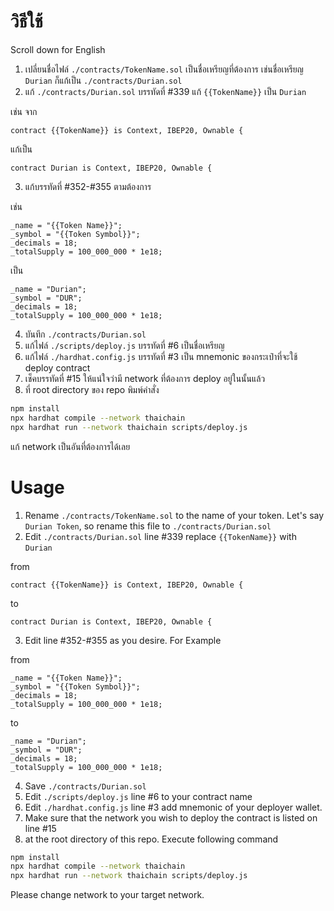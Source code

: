 # วิธีใช้
Scroll down for English

1. เปลี่ยนชื่อไฟล์ `./contracts/TokenName.sol` เป็นชื่อเหรียญที่ต้องการ
   เช่นชื่อเหรียญ `Durian` ก็แก้เป็น `./contracts/Durian.sol`
2. แก้ `./contracts/Durian.sol` บรรทัดที่ #339 แก้ `{{TokenName}}` เป็น `Durian`

เช่น จาก
```
contract {{TokenName}} is Context, IBEP20, Ownable {
```
แก้เป็น
```
contract Durian is Context, IBEP20, Ownable {
```
3. แก้บรรทัดที่ #352-#355 ตามต้องการ

เช่น
```
_name = "{{Token Name}}";
_symbol = "{{Token Symbol}}";
_decimals = 18;
_totalSupply = 100_000_000 * 1e18;
```

เป็น
```
_name = "Durian";
_symbol = "DUR";
_decimals = 18;
_totalSupply = 100_000_000 * 1e18;
```

4. บันทึก `./contracts/Durian.sol`
5. แก้ไฟล์ `./scripts/deploy.js` บรรทัดที่ #6 เป็นชื่อเหรียญ
6. แก้ไฟล์ `./hardhat.config.js` บรรทัดที่ #3 เป็น mnemonic ของกระเป๋าที่จะใช้ deploy contract
7. เช็คบรรทัดที่ #15 ให้แน่ใจว่ามี network ที่ต้องการ deploy อยู่ในนั้นแล้ว
8. ที่ root directory ของ repo พิมพ์คำสั่ง

```bash
npm install
npx hardhat compile --network thaichain
npx hardhat run --network thaichain scripts/deploy.js
```
แก้ network เป็นอันที่ต้องการได้เลย


# Usage


1. Rename `./contracts/TokenName.sol` to the name of your token. 
   Let's say `Durian Token`, so rename this file to `./contracts/Durian.sol`
2. Edit `./contracts/Durian.sol` line #339 replace `{{TokenName}}` with `Durian`

from
```
contract {{TokenName}} is Context, IBEP20, Ownable {
```
to
```
contract Durian is Context, IBEP20, Ownable {
```
3. Edit line #352-#355 as you desire. For Example

from
```
_name = "{{Token Name}}";
_symbol = "{{Token Symbol}}";
_decimals = 18;
_totalSupply = 100_000_000 * 1e18;
```

to
```
_name = "Durian";
_symbol = "DUR";
_decimals = 18;
_totalSupply = 100_000_000 * 1e18;
```

4. Save `./contracts/Durian.sol`
5. Edit `./scripts/deploy.js` line #6 to your contract name
6. Edit `./hardhat.config.js` line #3 add mnemonic of your deployer wallet.
7. Make sure that the network you wish to deploy the contract is listed on line #15
8. at the root directory of this repo. Execute following command

```bash
npm install
npx hardhat compile --network thaichain
npx hardhat run --network thaichain scripts/deploy.js
```
Please change network to your target network.

